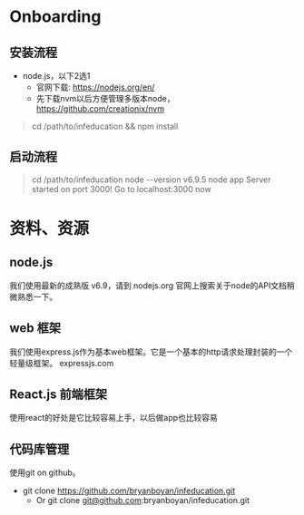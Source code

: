 # Onboarding
## 安装流程
* node.js，以下2选1
  * 官网下载: https://nodejs.org/en/
  * 先下载nvm以后方便管理多版本node，https://github.com/creationix/nvm
> cd /path/to/infeducation && npm install
## 启动流程
> cd /path/to/infeducation
> node --version
v6.9.5
> node app
Server started on port 3000!
Go to localhost:3000 now

# 资料、资源
## node.js
我们使用最新的成熟版 v6.9，请到 nodejs.org 官网上搜索关于node的API文档稍微熟悉一下。
## web 框架
我们使用express.js作为基本web框架。它是一个基本的http请求处理封装的一个轻量级框架。 expressjs.com 
## React.js 前端框架
使用react的好处是它比较容易上手，以后做app也比较容易
## 代码库管理
使用git on github。
* git clone https://github.com/bryanboyan/infeducation.git
  * Or git clone git@github.com:bryanboyan/infeducation.git

